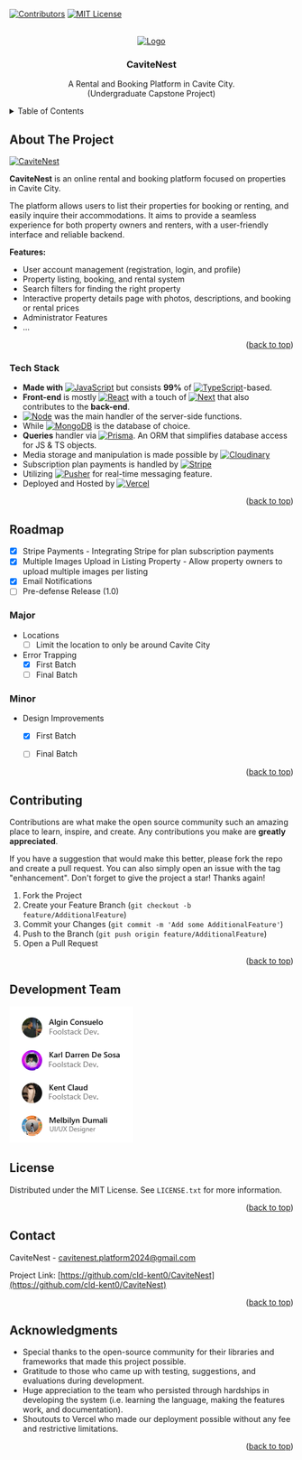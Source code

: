<!-- PROJECT SHIELDS -->

[![Contributors][contributors-shield]][contributors-url]
[![MIT License][license-shield]][license-url]

<a id="readme-top"></a>

<!-- PROJECT LOGO -->
<br />
<div align="center">
  <a href="https://github.com/cld-kent0/CaviteNest">
    <img src="public/images/cavitenest.png" alt="Logo" width="80" height="80">
  </a>

<h3 align="center">CaviteNest</h3>

  <p align="center">
    A Rental and Booking Platform in Cavite City.
    <br />
    (Undergraduate Capstone Project)
  </p>
</div>

<!-- TABLE OF CONTENTS -->
<details>
  <summary>Table of Contents</summary>
  <ol>
    <li>
      <a href="#about-the-project">About The Project</a>
      <ul>
        <li><a href="#tech-stack">Tech Stack</a></li>
      </ul>
    </li>
    <li><a href="#roadmap">Roadmap</a></li>
      <ul>
        <li><a href="#major">Major</a></li>
        <li><a href="#minor">Minor</a></li>
      </ul>
    <li><a href="#contributing">Contributing</a></li>
    <li><a href="#development-team">Development Team</a></li>
    <li><a href="#license">License</a></li>
    <li><a href="#contact">Contact</a></li>
    <li><a href="#acknowledgments">Acknowledgments</a></li>
  </ol>
</details>

<!-- ABOUT THE PROJECT -->

## About The Project

[![CaviteNest][product-gif]](https://cavite-nest.vercel.app)

**CaviteNest** is an online rental and booking platform focused on properties in Cavite City.

The platform allows users to list their properties for booking or renting, and easily inquire their accommodations. It aims to provide a seamless experience for both property owners and renters, with a user-friendly interface and reliable backend.

**Features:**

- User account management (registration, login, and profile)
- Property listing, booking, and rental system
- Search filters for finding the right property
- Interactive property details page with photos, descriptions, and booking or rental prices
- Administrator Features
- ...

<p align="right">(<a href="#readme-top">back to top</a>)</p>

<!-- TECH STACK -->

### Tech Stack
- **Made with** [![JavaScript][JavaScript.js]][JavaScript-url] but consists **99%** of [![TypeScript][TypeScript]][TypeScript-url]-based.
- **Front-end** is mostly [![React][React.js]][React-url] with a touch of [![Next][Next.js]][Next-url] that also contributes to the **back-end**.
- [![Node][Node.js]][Node.js-url] was the main handler of the server-side functions.
- While [![MongoDB][MongoDB]][MongoDB-url] is the database of choice.
- **Queries** handler via [![Prisma][Prisma]][Prisma-url]. An ORM that simplifies database access for JS & TS objects.
- Media storage and manipulation is made possible by [![Cloudinary][Cloudinary]][Cloudinary-url]
- Subscription plan payments is handled by [![Stripe][Stripe]][Stripe-url]
- Utilizing [![Pusher][Pusher]][Pusher-url] for real-time messaging feature.
- Deployed and Hosted by [![Vercel][Vercel]][Vercel-url]

<p align="right">(<a href="#readme-top">back to top</a>)</p>

<!-- ROADMAP -->

## Roadmap
- [x] Stripe Payments - Integrating Stripe for plan subscription payments
- [x] Multiple Images Upload in Listing Property - Allow property owners to upload multiple images per listing
- [x] Email Notifications
- [ ] Pre-defense Release (1.0)
### Major
- Locations
  - [ ] Limit the location to only be around Cavite City
- Error Trapping
  - [x] First Batch
  - [ ] Final Batch
 ### Minor
- Design Improvements
  - [x] First Batch
  - [ ] Final Batch


<p align="right">(<a href="#readme-top">back to top</a>)</p>

<!-- CONTRIBUTING -->
## Contributing

Contributions are what make the open source community such an amazing place to learn, inspire, and create. Any contributions you make are **greatly appreciated**.

If you have a suggestion that would make this better, please fork the repo and create a pull request. You can also simply open an issue with the tag "enhancement".
Don't forget to give the project a star! Thanks again!

1. Fork the Project
2. Create your Feature Branch (`git checkout -b feature/AdditionalFeature`)
3. Commit your Changes (`git commit -m 'Add some AdditionalFeature'`)
4. Push to the Branch (`git push origin feature/AdditionalFeature`)
5. Open a Pull Request

<p align="right">(<a href="#readme-top">back to top</a>)</p>


<!-- TEAM -->
## Development Team
[![CaviteNest][productteam-png]](https://cavite-nest.vercel.app)


<!-- LICENSE -->
## License

Distributed under the MIT License. See `LICENSE.txt` for more information.

<p align="right">(<a href="#readme-top">back to top</a>)</p>


<!-- CONTACT -->

## Contact

CaviteNest - cavitenest.platform2024@gmail.com

Project Link: [https://github.com/cld-kent0/CaviteNest](https://github.com/cld-kent0/CaviteNest)

<p align="right">(<a href="#readme-top">back to top</a>)</p>

<!-- ACKNOWLEDGMENTS -->

## Acknowledgments

- Special thanks to the open-source community for their libraries and frameworks that made this project possible.
- Gratitude to those who came up with testing, suggestions, and evaluations during development.
- Huge appreciation to the team who persisted through hardships in developing the system (i.e. learning the language, making the features work, and documentation).
- Shoutouts to Vercel who made our deployment possible without any fee and restrictive limitations.


<p align="right">(<a href="#readme-top">back to top</a>)</p>

<!-- MARKDOWN LINKS & IMAGES -->

[product-gif]: https://github.com/cld-kent0/CaviteNest/blob/master/public/images/gif.gif
[productteam-png]: https://github.com/cld-kent0/CaviteNest/blob/master/public/images/team.png
[contributors-shield]: https://img.shields.io/github/contributors/cld-kent0/CaviteNest.svg?style=for-the-badge
[contributors-url]: https://github.com/cld-kent0/CaviteNest/graphs/contributors
[license-shield]: https://img.shields.io/github/license/cld-kent0/CaviteNest?style=for-the-badge
[license-url]: https://github.com/cld-kent0/CaviteNest/blob/master/LICENSE.txt
[JavaScript.js]: https://img.shields.io/badge/JavaScript-%231a4065?style=for-the-badge&logo=Javascript
[JavaScript-url]: https://www.w3schools.com/js/
[Next.js]: https://img.shields.io/badge/next.js-000000?style=for-the-badge&logo=nextdotjs&logoColor=white
[Next-url]: https://nextjs.org/
[React.js]: https://img.shields.io/badge/react.js-black?style=for-the-badge&logo=react
[React-url]: https://reactjs.org/
[MongoDB]: https://img.shields.io/badge/MongoDb-%23001f2c?style=for-the-badge&logo=mongodb&logoColor=%2300fe69
[MongoDB-url]: https://www.mongodb.com
[Prisma]: https://img.shields.io/badge/Prisma-%23457dd1?style=for-the-badge&logo=prisma
[Prisma-url]: https://www.prisma.io
[TypeScript]: https://img.shields.io/badge/Typescript-lightblue?style=for-the-badge&logo=typescript
[TypeScript-url]: https://www.typescriptlang.org/
[Node.js]: https://img.shields.io/badge/Node.js-%23e1efd8?style=for-the-badge&logo=node.js
[Node.js-url]: https://nodejs.org/en
[Cloudinary]: https://img.shields.io/badge/Cloudinary-%23ced6f4?style=for-the-badge&logo=cloudinary&logoColor=blue
[Cloudinary-url]: https://cloudinary.com/
[Stripe]: https://img.shields.io/badge/stripe-%23635bff?style=for-the-badge&logo=stripe&logoColor=white
[Stripe-url]: https://stripe.com/
[Pusher]: https://img.shields.io/badge/Pusher-%232f0b4e?style=for-the-badge&logo=pusher&logoColor=%2305c46d
[Pusher-url]: https://pusher.com/
[Vercel]: https://img.shields.io/badge/Vercel-black?style=for-the-badge&logo=vercel
[Vercel-url]: https://vercel.com
